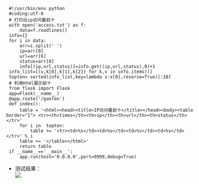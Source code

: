 	 #!/usr/bin/env python
	 #coding:utf-8
	 # 打印出ip访问量前十
	 with open('access.txt') as f:
	     data=f.readlines()
	 info={}
	 for i in data:
	     arr=i.split(' ')
	     ip=arr[0]
	     url=arr[6]
	     status=arr[8]
	     info[(ip,url,status)]=info.get((ip,url,status),0)+1
	 info_list=[(v,k[0],k[1],k[2]) for k,v in info.items()]
	 topten= sorted(info_list,key=lambda x:x[0],reverse=True)[:10]
     # 利用Html展示前十
	 from flask import Flask
	 app=Flask(__name__)
	 @app.route('/gaofan')
	 def index():
	     table = '<html><head><title>IP访问量前十</title></head><body><table border="1"> <tr><th>times</th><th>ip</th><th>url</th><th>status</th></tr>'
	     for i in  topten:
	         table += '<tr><td>%s</td><td>%s</td><td>%s</td><td>%s</td></tr>' % i
	     table += '</table></html>'
	     return table
	 if __name__=='__main__':
	     app.run(host='0.0.0.0',port=9999,debug=True)
* 测试结果：  
	![](https://github.com/51reboot/actual-15-homework/blob/master/three/gaofan/topten-times.png)
